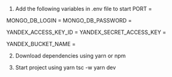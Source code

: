 1. Add the following variables in .env file to start
PORT = 

MONGO_DB_LOGIN = 
MONGO_DB_PASSWORD = 

YANDEX_ACCESS_KEY_ID = 
YANDEX_SECRET_ACCESS_KEY = 

YANDEX_BUCKET_NAME = 

2. Download dependencies using 
yarn or npm

3. Start project using
yarn tsc -w
yarn dev

